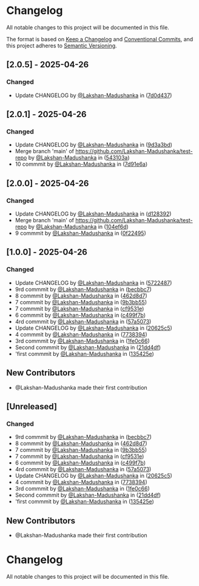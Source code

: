 # Changelog

All notable changes to this project will be documented in this file.

The format is based on [Keep a Changelog](https://keepachangelog.com/en/1.0.0/)
and [Conventional Commits](https://www.conventionalcommits.org/en/v1.0.0/),
and this project adheres to [Semantic Versioning](https://semver.org/spec/v2.0.0.html).

## [2.0.5] - 2025-04-26

### Changed
- Update CHANGELOG by [@Lakshan-Madushanka](https://github.com/Lakshan-Madushanka) in ([7d0d437](https://github.com/Lakshan-Madushanka/test-repo/commit/7d0d437ad981b632e1b997bf638689ab2acda2b4))

## [2.0.1] - 2025-04-26

### Changed
- Update CHANGELOG by [@Lakshan-Madushanka](https://github.com/Lakshan-Madushanka) in ([9d3a3bd](https://github.com/Lakshan-Madushanka/test-repo/commit/9d3a3bd9c8b815b4afddde94c1f17abde7760725))
- Merge branch 'main' of https://github.com/Lakshan-Madushanka/test-repo by [@Lakshan-Madushanka](https://github.com/Lakshan-Madushanka) in ([543103a](https://github.com/Lakshan-Madushanka/test-repo/commit/543103a38afd922176870f7990f759155d91ba2c))
- 10 commmit by [@Lakshan-Madushanka](https://github.com/Lakshan-Madushanka) in ([7d91e6a](https://github.com/Lakshan-Madushanka/test-repo/commit/7d91e6a89ebdf9056f52a458d433377e547c9452))

## [2.0.0] - 2025-04-26

### Changed
- Update CHANGELOG by [@Lakshan-Madushanka](https://github.com/Lakshan-Madushanka) in ([d128392](https://github.com/Lakshan-Madushanka/test-repo/commit/d12839261a91773d9e614a84d9f3a79822d1fc94))
- Merge branch 'main' of https://github.com/Lakshan-Madushanka/test-repo by [@Lakshan-Madushanka](https://github.com/Lakshan-Madushanka) in ([104ef6d](https://github.com/Lakshan-Madushanka/test-repo/commit/104ef6d76b0e0c617d3743ce2bd7230b23aae0e0))
- 9 commmit by [@Lakshan-Madushanka](https://github.com/Lakshan-Madushanka) in ([0f22495](https://github.com/Lakshan-Madushanka/test-repo/commit/0f22495c48d2e97b5176c31808b9f62c3950962b))

## [1.0.0] - 2025-04-26

### Changed
- Update CHANGELOG by [@Lakshan-Madushanka](https://github.com/Lakshan-Madushanka) in ([5722487](https://github.com/Lakshan-Madushanka/test-repo/commit/57224876beba6524a4f267c53ea28662c7d1dce7))
- 9rd commmit by [@Lakshan-Madushanka](https://github.com/Lakshan-Madushanka) in ([becbbc7](https://github.com/Lakshan-Madushanka/test-repo/commit/becbbc7f8417f48428f252b196e7ecb333f82c66))
- 8 commmit by [@Lakshan-Madushanka](https://github.com/Lakshan-Madushanka) in ([462d8d7](https://github.com/Lakshan-Madushanka/test-repo/commit/462d8d702f7d47274e6040b3f81d71f6f93ed2c0))
- 7 commmit by [@Lakshan-Madushanka](https://github.com/Lakshan-Madushanka) in ([9b3bb55](https://github.com/Lakshan-Madushanka/test-repo/commit/9b3bb558b4420c155deefa9c33f12896d830bce0))
- 7 commmit by [@Lakshan-Madushanka](https://github.com/Lakshan-Madushanka) in ([cf9531e](https://github.com/Lakshan-Madushanka/test-repo/commit/cf9531e58188a41b94f7dfb4ad245df32d128b31))
- 6 commmit by [@Lakshan-Madushanka](https://github.com/Lakshan-Madushanka) in ([c499f7b](https://github.com/Lakshan-Madushanka/test-repo/commit/c499f7b23331e763e702d57da422c51cc0488b21))
- 4rd commmit by [@Lakshan-Madushanka](https://github.com/Lakshan-Madushanka) in ([57a5073](https://github.com/Lakshan-Madushanka/test-repo/commit/57a5073ec6fba1e1de4dc0113fd7bb807d0f2881))
- Update CHANGELOG by [@Lakshan-Madushanka](https://github.com/Lakshan-Madushanka) in ([20625c5](https://github.com/Lakshan-Madushanka/test-repo/commit/20625c5522fe0edb76b0787d05cac4234b42ec87))
- 4 commmit by [@Lakshan-Madushanka](https://github.com/Lakshan-Madushanka) in ([7738394](https://github.com/Lakshan-Madushanka/test-repo/commit/77383940d89a5466656759cea8e2047abe056449))
- 3rd commmit by [@Lakshan-Madushanka](https://github.com/Lakshan-Madushanka) in ([1fe0c66](https://github.com/Lakshan-Madushanka/test-repo/commit/1fe0c66782b2c239f96f3d8d132489bd44efb598))
- Second commmit by [@Lakshan-Madushanka](https://github.com/Lakshan-Madushanka) in ([21dd4df](https://github.com/Lakshan-Madushanka/test-repo/commit/21dd4df11cb8d786f75c1a5b2ad0f0d6799cb086))
- 'first commmit by [@Lakshan-Madushanka](https://github.com/Lakshan-Madushanka) in ([135425e](https://github.com/Lakshan-Madushanka/test-repo/commit/135425e710c309fd3c975152c078b2450d40a779))

## New Contributors
* @Lakshan-Madushanka made their first contribution
## [Unreleased]

### Changed
- 9rd commmit by [@Lakshan-Madushanka](https://github.com/Lakshan-Madushanka) in ([becbbc7](https://github.com/Lakshan-Madushanka/test-repo/commit/becbbc7f8417f48428f252b196e7ecb333f82c66))
- 8 commmit by [@Lakshan-Madushanka](https://github.com/Lakshan-Madushanka) in ([462d8d7](https://github.com/Lakshan-Madushanka/test-repo/commit/462d8d702f7d47274e6040b3f81d71f6f93ed2c0))
- 7 commmit by [@Lakshan-Madushanka](https://github.com/Lakshan-Madushanka) in ([9b3bb55](https://github.com/Lakshan-Madushanka/test-repo/commit/9b3bb558b4420c155deefa9c33f12896d830bce0))
- 7 commmit by [@Lakshan-Madushanka](https://github.com/Lakshan-Madushanka) in ([cf9531e](https://github.com/Lakshan-Madushanka/test-repo/commit/cf9531e58188a41b94f7dfb4ad245df32d128b31))
- 6 commmit by [@Lakshan-Madushanka](https://github.com/Lakshan-Madushanka) in ([c499f7b](https://github.com/Lakshan-Madushanka/test-repo/commit/c499f7b23331e763e702d57da422c51cc0488b21))
- 4rd commmit by [@Lakshan-Madushanka](https://github.com/Lakshan-Madushanka) in ([57a5073](https://github.com/Lakshan-Madushanka/test-repo/commit/57a5073ec6fba1e1de4dc0113fd7bb807d0f2881))
- Update CHANGELOG by [@Lakshan-Madushanka](https://github.com/Lakshan-Madushanka) in ([20625c5](https://github.com/Lakshan-Madushanka/test-repo/commit/20625c5522fe0edb76b0787d05cac4234b42ec87))
- 4 commmit by [@Lakshan-Madushanka](https://github.com/Lakshan-Madushanka) in ([7738394](https://github.com/Lakshan-Madushanka/test-repo/commit/77383940d89a5466656759cea8e2047abe056449))
- 3rd commmit by [@Lakshan-Madushanka](https://github.com/Lakshan-Madushanka) in ([1fe0c66](https://github.com/Lakshan-Madushanka/test-repo/commit/1fe0c66782b2c239f96f3d8d132489bd44efb598))
- Second commmit by [@Lakshan-Madushanka](https://github.com/Lakshan-Madushanka) in ([21dd4df](https://github.com/Lakshan-Madushanka/test-repo/commit/21dd4df11cb8d786f75c1a5b2ad0f0d6799cb086))
- 'first commmit by [@Lakshan-Madushanka](https://github.com/Lakshan-Madushanka) in ([135425e](https://github.com/Lakshan-Madushanka/test-repo/commit/135425e710c309fd3c975152c078b2450d40a779))

## New Contributors
* @Lakshan-Madushanka made their first contribution
# Changelog

All notable changes to this project will be documented in this file.


